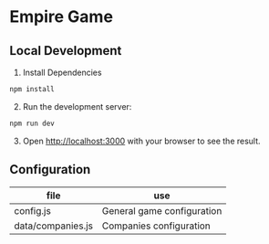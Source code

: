 # Empire Game

## Local Development

1. Install Dependencies

```bash
npm install
```

2. Run the development server:

```bash
npm run dev
```

3. Open [http://localhost:3000](http://localhost:3000) with your browser to see the result.

## Configuration

| file              | use                        |
| ----------------- | -------------------------- |
| config.js         | General game configuration |
| data/companies.js | Companies configuration    |
